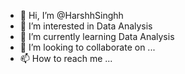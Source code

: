 - 👋 Hi, I’m @HarshhSinghh
- 👀 I’m interested in Data Analysis
- 🌱 I’m currently learning Data Analysis
- 💞️ I’m looking to collaborate on ...
- 📫 How to reach me ...

<!---
HarshhSinghh/HarshhSinghh is a ✨ special ✨ repository because its `README.md` (this file) appears on your GitHub profile.
You can click the Preview link to take a look at your changes.
--->
